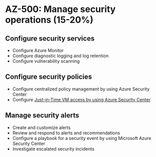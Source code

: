 # AZ-500: Manage security operations (15-20%)

## Configure security services

* Configure Azure Monitor
* Configure diagnostic logging and log retention
* Configure vulnerability scanning

## Configure security policies

* Configure centralized policy management by using Azure Security Center
* Configure [Just-in-Time VM access by using Azure Security Center](https://docs.microsoft.com/en-us/azure/security-center/security-center-just-in-time)

## Manage security alerts

* Create and customize alerts
* Review and respond to alerts and recommendations
* Configure a playbook for a security event by using Microsoft Azure Security Center
* Investigate escalated security incidents